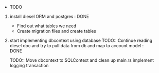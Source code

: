 * TODO
1. install diesel ORM and postgres : DONE
   * Find out what tables we need
   * Create migration files and create tables 
2. start implementing dbcontext using database
   TODO:: Continue reading diesel doc and try to pull data from db
   and map to account model : DONE
   
   TODO:: Move dbcontext to SQLContext and clean up main.rs
   implement logging transaction